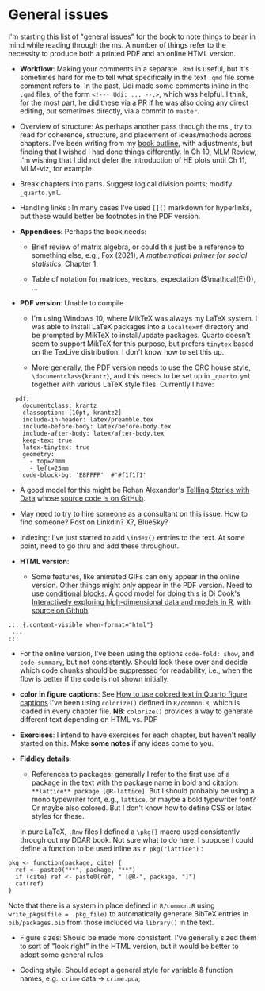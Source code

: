 # General issues

I'm starting this list of "general issues" for the book to note things to bear in mind while reading through the ms.
A number of things refer to the necessity to produce both a printed PDF and an online HTML version.

* **Workflow**: Making your comments in a separate `.Rmd` is useful, but it's sometimes hard for me to tell what specifically
  in the text `.qmd` file some comment refers to. In the past, Udi made some comments inline in the `.qmd` files,
  of the form `<!--- Udi: ... --.>`, which was helpful. I think, for the most part, he did these via a PR if
  he was also doing any direct editing, but sometimes directly, via a commit to `master`.
  
* Overview of structure: As perhaps another pass through the ms., try to read for coherence, structure, and placement of ideas/methods across chapters. 
  I've been writing from my [book outline](TaylorFrancis/book-outline.docx), with adjustments, but finding that
  I wished I had done things differently. In Ch 10, MLM Review, I'm wishing that I did not defer the introduction
  of HE plots until Ch 11, MLM-viz, for example.
  
* Break chapters into parts. Suggest logical division points; modify `_quarto.yml`.

* Handling links : In many cases I've used `[]()` markdown for hyperlinks, but these would better be footnotes in the PDF version.

* **Appendices**: Perhaps the book needs:

  - Brief review of matrix algebra, or could this just be a reference to something else, e.g., Fox (2021), 
  _A mathematical primer for social statistics_, Chapter 1.
  
  - Table of notation for matrices, vectors, expectation ($\mathcal{E}()), ...
  

  

* **PDF version**: Unable to compile

  - I'm using Windows 10, where MikTeX was always my LaTeX system. I was able to install LaTeX packages into a `localtexmf` directory and be prompted by MikTeX to install/update packages. 
  Quarto doesn't seem to support MikTeX for this purpose, but prefers `tinytex` based on the TexLive distribution. I don't know how to set this up.
  
  - More generally, the PDF version needs to use the CRC house style, `\documentclass{krantz}`, and this needs to be set up in `_quarto.yml` together
  with various LaTeX style files.  Currently I have:

```
  pdf:
    documentclass: krantz
    classoption: [10pt, krantz2]
    include-in-header: latex/preamble.tex
    include-before-body: latex/before-body.tex
    include-after-body: latex/after-body.tex
    keep-tex: true
    latex-tinytex: true
    geometry:
      - top=20mm
      - left=25mm
    code-block-bg: 'E8FFFF'  #'#f1f1f1'
```

  - A good model for this might be Rohan Alexander's [Tellling Stories with Data](https://tellingstorieswithdata.com/)
  whose [source code is on GitHub](https://github.com/RohanAlexander/telling_stories/).

  
  - May need to try to hire someone as a consultant on this issue. How to find someone? Post on LinkdIn? X?, BlueSky?
  
  - Indexing: I've just started to add `\index{}` entries to the text. At some point, need to go thru and add these throughout.
  

* **HTML version**:

  - Some features, like animated GIFs can only appear in the online version. Other things might only appear in the PDF version.
  Need to use [conditional blocks](https://quarto.org/docs/authoring/conditional.html). A good model for doing this
  is Di Cook's [Interactively exploring high-dimensional data and models in R](https://dicook.github.io/mulgar_book/),
  with [source on Github](https://github.com/dicook/mulgar_book).


```
::: {.content-visible when-format="html"}
 ...
:::
```

  - For the online version, I've been using the options `code-fold: show`, and `code-summary`, but not consistently. 
  Should look these over and decide which code chunks should be suppressed for readability, i.e., when the flow is 
  better if the code is not shown initially.

* **color in figure captions**: See [How to use colored text in Quarto figure captions](test/caption-colors.qmd)
  I've been using `colorize()` defined in `R/common.R`, which is loaded in every chapter file.
  **NB**: `colorize()` provides a way to generate different text depending on HTML vs. PDF

* **Exercises**: I intend to have exercises for each chapter, but haven't really started on this. 
  Make **some notes** if any ideas come to you.

* **Fiddley details**:

  - References to packages: generally I refer to the first use of a package in the text with the package name in bold and
  citation: `**lattice** package [@R-lattice]`. But I should probably be using a mono typewriter font, e.g., `lattice`,
  or maybe a bold typewriter font? Or maybe also colored. But I don't know how to define CSS or latex styles for these.
  
  In pure LaTeX, `.Rnw` files I defined a `\pkg{}` macro used consistently through out my DDAR book. Not sure what
  to do here. I suppose I could define a function to be used inline as ``r pkg("lattice")`` :

```
pkg <- function(package, cite) {
  ref <- paste0("**", package, "**")
  if (cite) ref <- paste0(ref, " [@R-", package, "]")
  cat(ref)
}
```

  Note that there is a system in place defined in `R/common.R` using `write_pkgs(file = .pkg_file)` to automatically
  generate BibTeX entries in `bib/packages.bib` from those included via `library()` in the text.
  
  - Figure sizes: Should be made more consistent. I've generally sized them to sort of "look right" in the HTML version, but
  it would be better to adopt some general rules
  
  - Coding style: Should adopt a general style for variable & function names, e.g., `crime` data -> `crime.pca`;
  
